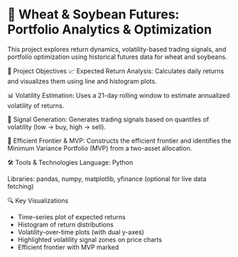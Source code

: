 # 🌾 Wheat & Soybean Futures: Portfolio Analytics & Optimization
This project explores return dynamics, volatility-based trading signals, and portfolio optimization using historical futures data for wheat and soybeans.

📌 Project Objectives
📈 Expected Return Analysis:
Calculates daily returns and visualizes them using line and histogram plots.

📊 Volatility Estimation:
Uses a 21-day rolling window to estimate annualized volatility of returns.

🚦 Signal Generation:
Generates trading signals based on quantiles of volatility (low → buy, high → sell).

🧮 Efficient Frontier & MVP:
Constructs the efficient frontier and identifies the Minimum Variance Portfolio (MVP) from a two-asset allocation.

🛠️ Tools & Technologies
Language: Python

Libraries: pandas, numpy, matplotlib, yfinance (optional for live data fetching)

🔍 Key Visualizations
- Time-series plot of expected returns
- Histogram of return distributions
- Volatility-over-time plots (with dual y-axes)
- Highlighted volatility signal zones on price charts
- Efficient frontier with MVP marked

